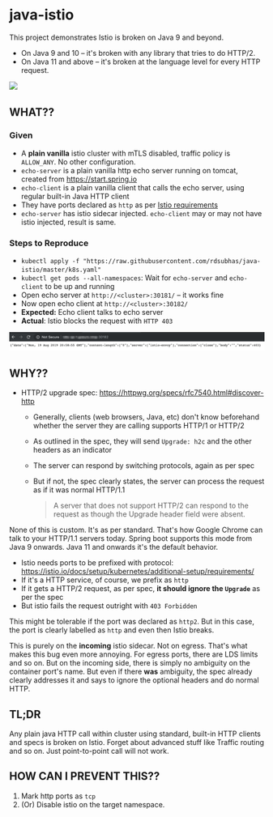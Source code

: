 # java-istio

This project demonstrates Istio is broken on Java 9 and beyond.

* On Java 9 and 10 – it's broken with any library that tries to do HTTP/2.
* On Java 11 and above – it's broken at the language level for every HTTP request.

![](http://giphygifs.s3.amazonaws.com/media/kKdgdeuO2M08M/200.gif)

## WHAT??

### Given

* A **plain vanilla** istio cluster with mTLS disabled, traffic policy is `ALLOW_ANY`. No other configuration.
* `echo-server` is a plain vanilla http echo server running on tomcat, created from https://start.spring.io
* `echo-client` is a plain vanilla client that calls the echo server, using regular built-in Java HTTP client
* They have ports declared as `http` as per [Istio requirements](https://istio.io/docs/setup/kubernetes/additional-setup/requirements/)
* `echo-server` has istio sidecar injected. `echo-client` may or may not have istio injected, result is same.

### Steps to Reproduce

* `kubectl apply -f "https://raw.githubusercontent.com/rdsubhas/java-istio/master/k8s.yaml"`
* `kubectl get pods --all-namespaces`: Wait for `echo-server` and `echo-client` to be up and running
* Open echo server at `http://<cluster>:30181/` – it works fine
* Now open echo client at `http://<cluster>:30182/`
* **Expected:** Echo client talks to echo server
* **Actual**: Istio blocks the request with `HTTP 403`

![HTTP 403](/output.png?raw=true "HTTP 403")

## WHY??

* HTTP/2 upgrade spec: https://httpwg.org/specs/rfc7540.html#discover-http
  * Generally, clients (web browsers, Java, etc) don't know beforehand whether the server they are calling supports HTTP/1 or HTTP/2
  * As outlined in the spec, they will send `Upgrade: h2c` and the other headers as an indicator
  * The server can respond by switching protocols, again as per spec
  * But if not, the spec clearly states, the server can process the request as if it was normal HTTP/1.1
  
    > A server that does not support HTTP/2 can respond to the request as though the Upgrade header field were absent.

None of this is custom. It's as per standard. That's how Google Chrome can talk to your HTTP/1.1 servers today. Spring boot supports this mode from Java 9 onwards. Java 11 and onwards it's the default behavior.

* Istio needs ports to be prefixed with protocol: https://istio.io/docs/setup/kubernetes/additional-setup/requirements/
* If it's a HTTP service, of course, we prefix as `http`
* If it gets a HTTP/2 request, as per spec, **it should ignore the `Upgrade`** as per the spec
* But istio fails the request outright with `403 Forbidden`

This might be tolerable if the port was declared as `http2`. But in this case, the port is clearly labelled as `http` and even then Istio breaks.

This is purely on the **incoming** istio sidecar. Not on egress. That's what makes this bug even more annoying. For egress ports, there are LDS limits and so on. But on the incoming side, there is simply no ambiguity on the container port's name. But even if there **was** ambiguity, the spec already clearly addresses it and says to ignore the optional headers and do normal HTTP.

## TL;DR

Any plain java HTTP call within cluster using standard, built-in HTTP clients and specs is broken on Istio. Forget about advanced stuff like Traffic routing and so on. Just point-to-point call will not work.

## HOW CAN I PREVENT THIS??

1. Mark http ports as `tcp`
2. (Or) Disable istio on the target namespace.

